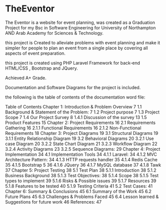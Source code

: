 # TheEventor
The Eventor is a website for event planning, was created as a Graduation Project for my Bsc in Software Engineering for University of Northampton AND Arab Academy 
for Sciences & Technology.

this project is Created to alleviate problems with event planning and make it simpler for people to plan an event from a single place by covering all
aspects of event preparation.

this project is created using PHP Laravel Framework for back-end
HTML/CSS , Bootstrap and JQuery.

Achieved A+ Grade.

Documentation and Software Diagrams for the project is included.

the following is the table of contents of the documentation word file: 

Table of Contents
Chapter 1:	Introduction & Problem Overview	7
1.1	Background & Statement of the Problem:	7
1.2	Project purpose	7
1.3	Project Scope	7
1.4	Our Project Survey	8
1.4.1	Discussion of the survey	13
1.5	Product Features	15
Chapter 2:	Project Requirements	16
2.1	Requirements Gathering	16
2.1.1	Functional Requirements	16
2.1.2	Non-Functional Requirements	18
Chapter 3:	Project Diagrams	19
3.1	Structural Diagrams	19
3.1.1	Entity Relationship Diagram	19
3.2	Behavioral Diagrams	20
3.2.1	Use case Diagram	20
3.2.2	State Chart Diagram	21
3.2.3	Workflow Diagram	22
3.2.4	Activity Diagrams	23
3.2.5	Sequence Diagrams:	29
Chapter 4:	Project Implementation	34
4.1	Implementation Tools	34
4.1.1	Laravel:	34
4.1.2	MVC Architecture Pattern:	34
4.1.3	HTTP requests handler	35
4.1.4	Redis Cache	35
4.1.5	Bootstrap 5	36
4.1.6	JQuery	36
4.1.7	MySQL database	37
4.1.8	Tawk	37
Chapter 5:	Project Testing	38
5.1	Test Plan	38
5.1.1	Introduction	38
5.1.2	Business Background	38
5.1.3	Test Objectives:	38
5.1.4	Scope	38
5.1.5	Test types to implement	39
5.1.6	Risks & Possible issues	39
5.1.7	Resources	39
5.1.8	Features to be tested	40
5.1.9	Testing Criteria	41
5.2	Test Cases:	41
Chapter 6:	Summary & Conclusions	45
6.1	Summary of the Work	45
6.2	Future Plans	45
6.3	Challenges & Problems Faced	45
6.4	Lesson learned & Suggestions for future work	46
References:	47

